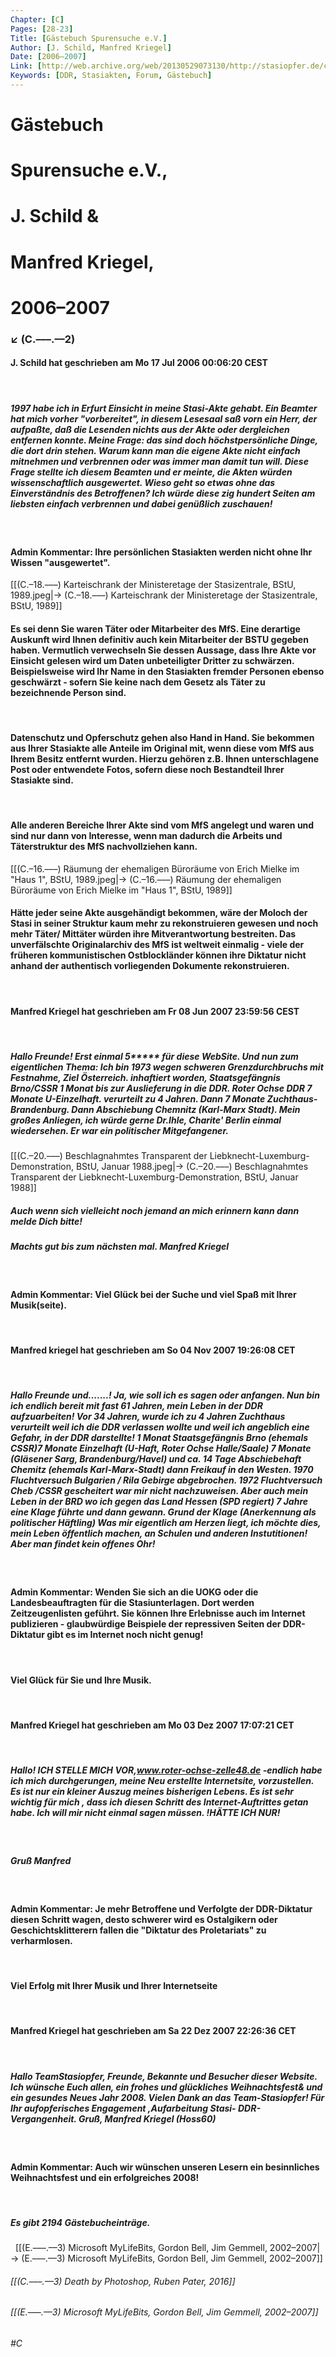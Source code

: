 ```yaml
---
Chapter: [C]
Pages: [28-23]
Title: [Gästebuch Spurensuche e.V.]
Author: [J. Schild, Manfred Kriegel]
Date: [2006–2007]
Link: [http://web.archive.org/web/20130529073130/http://stasiopfer.de/component/option,com_akobook/Itemid,258/]
Keywords: [DDR, Stasiakten, Forum, Gästebuch]
---
```


# Gästebuch 
# Spurensuche e.V.,
# J. Schild & 
# Manfred Kriegel, 
# 2006–2007
### ↙ (C.–––.––2)

#### **J. Schild** hat geschrieben am Mo 17 Jul 2006 00:06:20 CEST
&nbsp;
##### 1997 habe ich in Erfurt Einsicht in meine Stasi-Akte gehabt. Ein Beamter hat mich vorher "vorbereitet", in diesem Lesesaal saß vorn ein Herr, der aufpaßte, daß die Lesenden nichts aus der Akte oder dergleichen entfernen konnte. Meine Frage: das sind doch höchstpersönliche Dinge, die dort drin stehen. Warum kann man die eigene Akte nicht einfach mitnehmen und verbrennen oder was immer man damit tun will. Diese Frage stellte ich diesem Beamten und er meinte, die Akten würden wissenschaftlich ausgewertet. Wieso geht so etwas ohne das Einverständnis des Betroffenen? Ich würde diese zig hundert Seiten am liebsten einfach verbrennen und dabei genüßlich zuschauen!
&nbsp;
#### **Admin Kommentar:** Ihre persönlichen Stasiakten werden nicht ohne Ihr Wissen "ausgewertet". 
[[(C.–18.–––) Karteischrank der Ministeretage der Stasizentrale, BStU, 1989.jpeg|→ (C.–18.–––) Karteischrank der Ministeretage der Stasizentrale, BStU, 1989]] 
#### Es sei denn Sie waren Täter oder Mitarbeiter des MfS. Eine derartige Auskunft wird Ihnen definitiv auch kein Mitarbeiter der BSTU gegeben haben. Vermutlich verwechseln Sie dessen Aussage, dass Ihre Akte vor Einsicht gelesen wird um Daten unbeteiligter Dritter zu schwärzen. Beispielsweise wird Ihr Name in den Stasiakten fremder Personen ebenso geschwärzt - sofern Sie keine nach dem Gesetz als Täter zu bezeichnende Person sind. 
&nbsp;
#### Datenschutz und Opferschutz gehen also Hand in Hand. Sie bekommen aus Ihrer Stasiakte alle Anteile im Original mit, wenn diese vom MfS aus Ihrem Besitz entfernt wurden. Hierzu gehören z.B. Ihnen unterschlagene Post oder entwendete Fotos, sofern diese noch Bestandteil Ihrer Stasiakte sind. 
&nbsp;
#### Alle anderen Bereiche Ihrer Akte sind vom MfS angelegt und waren und sind nur dann von Interesse, wenn man dadurch die Arbeits und Täterstruktur des MfS nachvollziehen kann. 
[[(C.–16.–––) Räumung der ehemaligen Büroräume von Erich Mielke im "Haus 1", BStU, 1989.jpeg|→ (C.–16.–––) Räumung der ehemaligen Büroräume von Erich Mielke im "Haus 1", BStU, 1989]]
&nbsp;
#### Hätte jeder seine Akte ausgehändigt bekommen, wäre der Moloch der Stasi in seiner Struktur kaum mehr zu rekonstruieren gewesen und noch mehr Täter/ Mittäter würden ihre Mitverantwortung bestreiten. Das unverfälschte Originalarchiv des MfS ist weltweit einmalig - viele der früheren kommunistischen Ostblockländer können ihre Diktatur nicht anhand der authentisch vorliegenden Dokumente rekonstruieren.
&nbsp;
#### **Manfred Kriegel** hat geschrieben am Fr 08 Jun 2007 23:59:56 CEST  
&nbsp;
##### Hallo Freunde! Erst einmal 5\*\*\*\*\* für diese WebSite. Und nun zum eigentlichen Thema: Ich bin 1973 wegen schweren Grenzdurchbruchs mit Festnahme, Ziel Österreich. inhaftiert worden, Staatsgefängnis Brno/CSSR 1 Monat bis zur Auslieferung in die DDR. Roter Ochse DDR 7 Monate U-Einzelhaft. verurteilt zu 4 Jahren. Dann 7 Monate Zuchthaus-Brandenburg. Dann Abschiebung Chemnitz (Karl-Marx Stadt). Mein großes Anliegen, ich würde gerne Dr.Ihle, Charite' Berlin einmal wiedersehen. Er war ein politischer Mitgefangener. 
[[(C.–20.–––) Beschlagnahmtes Transparent der Liebknecht-Luxemburg-Demonstration, BStU, Januar 1988.jpeg|→ (C.–20.–––) Beschlagnahmtes Transparent der Liebknecht-Luxemburg-Demonstration, BStU, Januar 1988]] 
##### Auch wenn sich vielleicht noch jemand an mich erinnern kann dann melde Dich bitte! 
##### Machts gut bis zum nächsten mal. Manfred Kriegel 
&nbsp;
#### **Admin Kommentar:** Viel Glück bei der Suche und viel Spaß mit Ihrer Musik(seite).
&nbsp;
#### **Manfred kriegel** hat geschrieben am So 04 Nov 2007 19:26:08 CET
&nbsp;
##### Hallo Freunde und.......! Ja, wie soll ich es sagen oder anfangen. Nun bin ich endlich bereit mit fast 61 Jahren, mein Leben in der DDR aufzuarbeiten! Vor 34 Jahren, wurde ich zu 4 Jahren Zuchthaus verurteilt weil ich die DDR verlassen wollte und weil ich angeblich eine Gefahr, in der DDR darstellte! 1 Monat Staatsgefängnis Brno (ehemals CSSR)7 Monate Einzelhaft (U-Haft, Roter Ochse Halle/Saale) 7 Monate (Gläsener Sarg, Brandenburg/Havel) und ca. 14 Tage Abschiebehaft Chemitz (ehemals Karl-Marx-Stadt) dann Freikauf in den Westen. 1970 Fluchtversuch Bulgarien / Rila Gebirge abgebrochen. 1972 Fluchtversuch Cheb /CSSR gescheitert war mir nicht nachzuweisen. Aber auch mein Leben in der BRD wo ich gegen das Land Hessen (SPD regiert) 7 Jahre eine Klage führte und dann gewann. Grund der Klage (Anerkennung als politischer Häftling) Was mir eigentlich am Herzen liegt, ich möchte dies, mein Leben öffentlich machen, an Schulen und anderen Instutitionen! Aber man findet kein offenes Ohr!
&nbsp;
#### **Admin Kommentar:** Wenden Sie sich an die UOKG oder die Landesbeauftragten für die Stasiunterlagen. Dort werden Zeitzeugenlisten geführt. Sie können Ihre Erlebnisse auch im Internet publizieren - glaubwürdige Beispiele der repressiven Seiten der DDR-Diktatur gibt es im Internet noch nicht genug! 
&nbsp;
#### Viel Glück für Sie und Ihre Musik.
&nbsp;
#### **Manfred Kriegel** hat geschrieben am Mo 03 Dez 2007 17:07:21 CET
&nbsp;
##### Hallo! ICH STELLE MICH VOR,www.roter-ochse-zelle48.de -endlich habe ich mich durchgerungen, meine Neu erstellte Internetsite, vorzustellen. Es ist nur ein kleiner Auszug meines bisherigen Lebens. Es ist sehr wichtig für mich , dass ich diesen Schritt des Internet-Auftrittes getan habe. Ich will mir nicht einmal sagen müssen. !HÄTTE ICH NUR! 
&nbsp;
##### Gruß Manfred
&nbsp;
#### **Admin Kommentar:** Je mehr Betroffene und Verfolgte der DDR-Diktatur diesen Schritt wagen, desto schwerer wird es Ostalgikern oder Geschichtsklitterern fallen die "Diktatur des Proletariats" zu verharmlosen. 
&nbsp;
#### Viel Erfolg mit Ihrer Musik und Ihrer Internetseite
&nbsp;
#### **Manfred Kriegel** hat geschrieben am Sa 22 Dez 2007 22:26:36 CET
&nbsp;
##### Hallo TeamStasiopfer, Freunde, Bekannte und Besucher dieser Website. Ich wünsche Euch allen, ein frohes und glückliches Weihnachtsfest& und ein gesundes Neues Jahr 2008. Vielen Dank an das Team-Stasiopfer! Für Ihr aufopferisches Engagement ,Aufarbeitung Stasi- DDR-Vergangenheit. Gruß, Manfred Kriegel (Hoss60)
&nbsp;
#### **Admin Kommentar:** Auch wir wünschen unseren Lesern ein besinnliches Weihnachtsfest und ein erfolgreiches 2008!  
&nbsp;
##### Es gibt 2194 Gästebucheinträge.
&nbsp;
[[(E.–––.––3) Microsoft MyLifeBits, Gordon Bell, Jim Gemmell, 2002–2007|→ (E.–––.––3) Microsoft MyLifeBits, Gordon Bell, Jim Gemmell, 2002–2007]]

###### [[(C.–––.––3) Death by Photoshop, Ruben Pater, 2016]]
###### [[(E.–––.––3) Microsoft MyLifeBits, Gordon Bell, Jim Gemmell, 2002–2007]]
###### #C